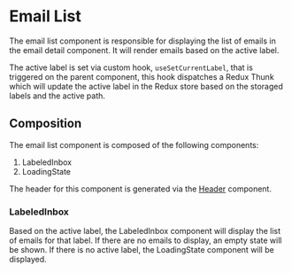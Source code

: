 # Email List

The email list component is responsible for displaying the list of emails in the email detail component. It will render emails based on the active label.

The active label is set via custom hook, `useSetCurrentLabel`, that is triggered on the parent component, this hook dispatches a Redux Thunk which will update the active label in the Redux store based on the storaged labels and the active path.

## Composition

The email list component is composed of the following components:

1. LabeledInbox
2. LoadingState

The header for this component is generated via the [Header](/development/header) component.

### LabeledInbox

Based on the active label, the LabeledInbox component will display the list of emails for that label. If there are no emails to display, an empty state will be shown. If there is no active label, the LoadingState component will be displayed.
